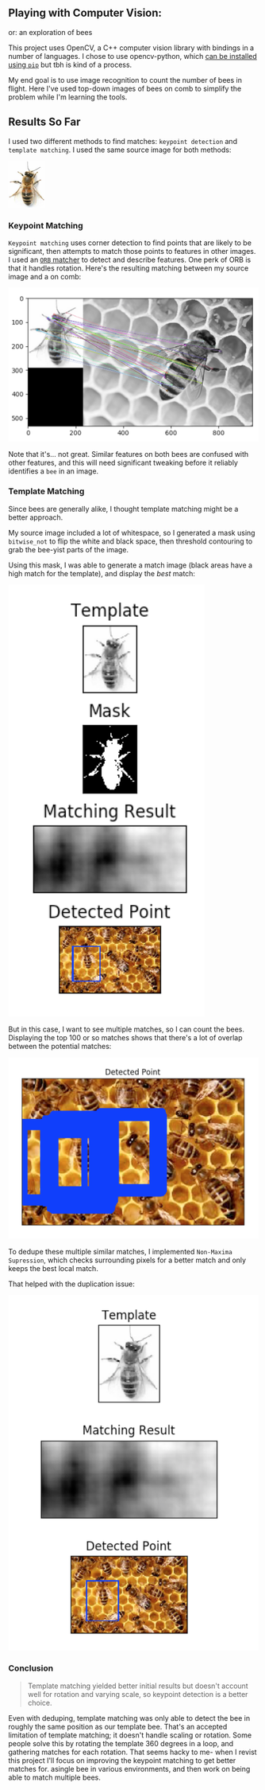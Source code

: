 ## Playing with Computer Vision:
or: an exploration of bees

This project uses OpenCV, a C++ computer vision library with bindings in a number of languages. I chose to use opencv-python, which [can be installed using `pip`](https://pypi.python.org/pypi/opencv-python) but tbh is kind of a process.


My end goal is to use image recognition to count the number of bees in flight. Here I've used top-down images of bees on comb to simplify the problem while I'm learning the tools.

## Results So Far
I used two different methods to find matches: `keypoint detection` and `template matching`.
I used the same source image for both methods:

![European honey bee on white background](./img/singleBee.png)

### Keypoint Matching
`Keypoint matching` uses corner detection to find points that are likely to be significant, then attempts to match those points to features in other images. I used an [`ORB` matcher](https://pdfs.semanticscholar.org/ba15/402db9c561499018354b0139729d005bfa4a.pdf) to detect and describe features. One perk of ORB is that it handles rotation. Here's the resulting matching between my source image and a on comb:

![Bee compared to bee example](./img/screenshotBeeMatch.png)

Note that it's... not great. Similar features on both bees are confused with other features, and this will need significant tweaking before it reliably identifies a `bee` in an image.

### Template Matching
Since bees are generally alike, I thought template matching might be a better approach.

My source image included a lot of whitespace, so I generated a mask using `bitwise_not` to flip the white and black space, then threshold contouring to grab the bee-yist parts of the image.

Using this mask, I was able to generate a match image (black areas have a high match for the template), and display the *best* match:

![Bee template compared to group of bees](./img/screenshotTemplateMask.png)

But in this case, I want to see multiple matches, so I can count the bees.
Displaying the top 100 or so matches shows that there's a lot of overlap between the potential matches:

![Bee template compared to group of bees](./img/screenshotTemplateMultiple.png)

To dedupe these multiple similar matches, I implemented `Non-Maxima Supression`, which checks surrounding pixels for a better match and only keeps the best local match.

That helped with the duplication issue:

![Bee template compared to group of bees](./img/screenshotTemplateDeduped.png)

### Conclusion
> Template matching yielded better initial results but doesn't account well for rotation and varying scale, so keypoint detection is a better choice.

Even with deduping, template matching was only able to detect the bee in roughly the same position as our template bee. That's an accepted limitation of template matching; it doesn't handle scaling or rotation. Some people solve this by rotating the template 360 degrees in a loop, and gathering matches for each rotation. That seems hacky to me- when I revist this project I'll focus on improving the keypoint matching to get better matches for. asingle bee in various environments, and then work on being able to match multiple bees.




